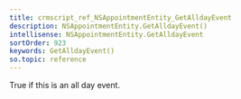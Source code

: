 ```yaml
---
title: crmscript_ref_NSAppointmentEntity_GetAlldayEvent
description: NSAppointmentEntity.GetAlldayEvent()
intellisense: NSAppointmentEntity.GetAlldayEvent
sortOrder: 923
keywords: GetAlldayEvent()
so.topic: reference
---
```



True if this is an all day event.


